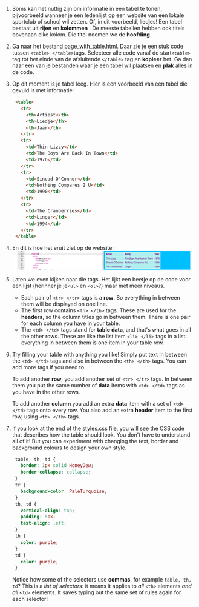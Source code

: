 1. Soms kan het nuttig zijn om informatie in een tabel te tonen, bijvoorbeeld wanneer je een ledenlijst op een website van een lokale sportclub of school wil zetten. Of, in dit voorbeeld, liedjes! Een tabel bestaat uit **rijen** en **kolommen** . De meeste tabellen hebben ook titels bovenaan elke kolom. Die titel noemen we de **hoofding**. 
2. Ga naar het bestand page\_with\_table.html. Daar zie je een stuk code tussen `<table> </table>`tags. Selecteer alle code vanaf de start`<table>` tag tot het einde van de afsluitende `</table>` tag en **kopieer** het. Ga dan naar een van je bestanden waar je een tabel wil plaatsen en **plak** alles in de code.

3. Op dit moment is je tabel leeg. Hier is een voorbeeld van een tabel die gevuld is met informatie:

   ```html
    <table>
      <tr>
        <th>Artiest</th>
        <th>Liedje</th>
        <th>Jaar</th>
      </tr>
      <tr>
        <td>Thin Lizzy</td>
        <td>The Boys Are Back In Town</td>
        <td>1976</td>
      </tr>
      <tr>
        <td>Sinead O'Connor</td>
        <td>Nothing Compares 2 U</td>
        <td>1990</td>
      </tr>
      <tr>
        <td>The Cranberries</td>
        <td>Linger</td>
        <td>1994</td>
      </tr>
    </table>
   ```

4. En dit is hoe het eruit ziet op de website: ![](assets/TableResult2.png)

5. Laten we even kijken naar die tags. Het lijkt een beetje op de code voor een lijst \(herinner je je`<ul>` en `<ol>`?\) maar met meer niveaus.

   * Each pair of `<tr> </tr>` tags is a **row**. So everything in between them will be displayed on one line.
   * The first row contains `<th> </th>` tags. These are used for the **headers**, so the column titles go in between them. There is one pair for each column you have in your table.
   * The `<td> </td>` tags stand for **table data**, and that's what goes in all the other rows. These are like the list item `<li> </li>` tags in a list: everything in between them is one item in your table row.

6. Try filling your table with anything you like! Simply put text in between the `<td> </td>` tags and also in between the `<th> </th>` tags. You can add more tags if you need to.

   To add another **row**, you add another set of `<tr> </tr>` tags. In between them you put the same number of **data** items with `<td> </td>` tags as you have in the other rows.

   To add another **column** you add an extra **data** item with a set of `<td> </td>` tags onto every row. You also add an extra **header** item to the first row, using `<th> </th>` tags.

7. If you look at the end of the styles.css file, you will see the CSS code that describes how the table should look. You don't have to understand all of it! But you can experiment with changing the text, border and background colours to design your own style.

   ```css
    table, th, td {
      border: 1px solid HoneyDew;
      border-collapse: collapse;
    }
    tr {
      background-color: PaleTurquoise;
    }
    th, td {
      vertical-align: top;
      padding: 5px;
      text-align: left;
    }
    th {
      color: purple;
    }
    td {
      color: purple;
    }
   ```

   Notice how some of the selectors use **commas**, for example `table, th, td`? This is a _list of selectors_: it means it applies to _all_ `<th>` elements _and all_ `<td>` elements. It saves typing out the same set of rules again for each selector!



